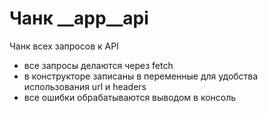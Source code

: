  # Чанк __app__api

Чанк всех запросов к API

* все запросы делаются через fetch
* в конструкторе записаны в переменные для удобства использования url и headers
* все ошибки обрабатываются выводом в консоль 
